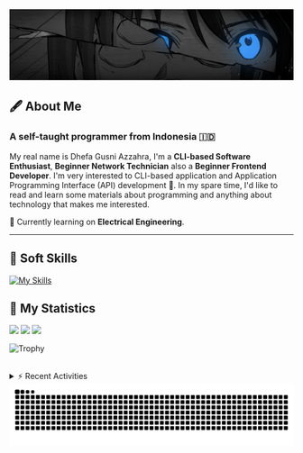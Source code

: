 <!-- Header Badges -->
<!--
[![Profile Views](https://komarev.com/ghpvc/?username=mitsuki31&color=blue&label=PROFILE+VIEWS)](https://github.com/mitsuki31)

[![Follow](https://img.shields.io/twitter/url?url=https%3A%2F%2Ftwitter.com%2Fryuumitsuki31)](https://twitter.com/ryuumitsuki31)
-->

<!-- Header Banner -->
<!--
  ==========================  [ COPYRIGHT NOTICE ]  =========================
  - The header image was edited by me, but I do not own any copyright for the source image.
  - All copyrights are owned by their respective owners.
  - 
  - Character Name: 井芹 仁菜 / Nina Iseri (from Girls Band Cry「ガールズバンドクライ」anime)
  ===============================================================
-->
<img id="headerBanner" src="./images/headerBanner.png" height="auto"/>

## 🖋️ About Me
### A self-taught programmer from **Indonesia** 🇮🇩
My real name is Dhefa Gusni Azzahra, I'm a **CLI-based Software Enthusiast**,
**Beginner Network Technician** also a **Beginner Frontend Developer**. I'm very interested to CLI-based application and Application Programming Interface (API) development 🌲. In my spare time, I'd like to read and learn some materials about programming and anything about technology that makes me interested.

🌱 Currently learning on **Electrical Engineering**.

---

## 👾 Soft Skills

[![My Skills](https://skillicons.dev/icons?i=py,c,cpp,java,js,ts,css,sass,html,bash,arduino)](https://skillicons.dev)


## 🔭 My Statistics

<picture id="stats">
    <source 
            srcset="https://github-readme-stats.vercel.app/api?username=mitsuki31&show_icons=true&theme=tokyonight&include_all_commits=true&show_private=falsee&hide=stars"
            media="(prefers-color-scheme: dark)"
    />
    <source
            srcset="https://github-readme-stats.vercel.app/api?username=mitsuki31&show_icons=true&include_all_commits=true&show_private=false&hide=stars"
            media="(prefers-color-scheme: light), (prefers-color-scheme: no-preference)"
    />
    <img src="https://github-readme-stats.vercel.app/api?username=mitsuki31&show_icons=true&include_all_commits=true&show_private=false&hide=stars" />
</picture>

<picture id="top-langs">
    <source
            srcset="https://github-readme-stats.vercel.app/api/top-langs/?username=mitsuki31&layout=donut&theme=tokyonight&count_private=true&langs_count=10"
            media="(prefers-color-scheme: dark)"
    />
    <source
            srcset="https://github-readme-stats.vercel.app/api/top-langs/?username=mitsuki31&layout=donut&count_private=true&langs_count=10"
            media="(prefers-color-scheme: light), (prefers-color-scheme: no-preference)"
    />
    <img src="https://github-readme-stats.vercel.app/api/top-langs/?username=mitsuki31&layout=donut&langs_count=10&count_private=true" />
</picture>

<picture id="profile-summary">
    <source
            srcset="https://github-profile-summary-cards.vercel.app/api/cards/profile-details?username=mitsuki31&theme=tokyonight"
            media="(prefers-color-scheme: dark)"
    />
    <source
            srcset="https://github-profile-summary-cards.vercel.app/api/cards/profile-details?username=mitsuki31&theme=github"
            media="(prefers-color-scheme: light), (prefers-color-scheme: no-preference)"
    />
    <img src="https://github-profile-summary-cards.vercel.app/api/cards/profile-details?username=mitsuki31" />
</picture>

![Trophy](https://github-profile-trophy.vercel.app/?username=mitsuki31&theme=algolia&column=-1&rank=-C,-D&title=-Experience&no-bg=true)

<br/>


<details>
<summary>⚡ Recent Activities</summary>

<!--START_SECTION:activity-->
1. 🗣 Commented on [#133](https://github.com/mitsuki31/ytmp3-js/pull/133#issuecomment-2953881155) in [mitsuki31/ytmp3-js](https://github.com/mitsuki31/ytmp3-js)
2. 🎉 Merged PR [#2](https://github.com/mitsuki31/Neo-SkiArticle/pull/2) in [mitsuki31/Neo-SkiArticle](https://github.com/mitsuki31/Neo-SkiArticle)
3. 💪 Opened PR [#2](https://github.com/mitsuki31/Neo-SkiArticle/pull/2) in [mitsuki31/Neo-SkiArticle](https://github.com/mitsuki31/Neo-SkiArticle)
4. 🎉 Merged PR [#1](https://github.com/mitsuki31/Neo-SkiArticle/pull/1) in [mitsuki31/Neo-SkiArticle](https://github.com/mitsuki31/Neo-SkiArticle)
5. 💪 Opened PR [#1](https://github.com/mitsuki31/Neo-SkiArticle/pull/1) in [mitsuki31/Neo-SkiArticle](https://github.com/mitsuki31/Neo-SkiArticle)
6. 💪 Opened PR [#123](https://github.com/mitsuki31/ytmp3-js/pull/123) in [mitsuki31/ytmp3-js](https://github.com/mitsuki31/ytmp3-js)
7. ❌ Closed PR [#122](https://github.com/mitsuki31/ytmp3-js/pull/122) in [mitsuki31/ytmp3-js](https://github.com/mitsuki31/ytmp3-js)
8. 💪 Opened PR [#122](https://github.com/mitsuki31/ytmp3-js/pull/122) in [mitsuki31/ytmp3-js](https://github.com/mitsuki31/ytmp3-js)
9. 🗣 Commented on [#221](https://github.com/distubejs/ytdl-core/issues/221#issuecomment-2757310801) in [distubejs/ytdl-core](https://github.com/distubejs/ytdl-core)
10. 🗣 Commented on [#221](https://github.com/distubejs/ytdl-core/issues/221#issuecomment-2757290948) in [distubejs/ytdl-core](https://github.com/distubejs/ytdl-core)
<!--END_SECTION:activity-->

</details>

<picture>
  <!-- For dark theme -->
  <source
    srcset="https://raw.githubusercontent.com/mitsuki31/mitsuki31/output/github-snake-dark.svg"
    media="(prefers-color-scheme: dark)"
  />
  <!-- For light theme -->
  <source
    srcset="https://raw.githubusercontent.com/mitsuki31/mitsuki31/output/github-snake.svg"
    media="(prefers-color-scheme: light)"
  />
  <!-- Default -->
  <img
    alt="GitHub Contribution Grid Snake"
    src="https://raw.githubusercontent.com/mitsuki31/mitsuki31/output/github-snake.svg"
  />
</picture>

